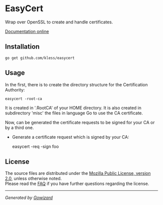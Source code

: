 EasyCert
========
Wrap over OpenSSL to create and handle certificates.

[Documentation online](http://godoc.org/github.com/kless/easycert)

## Installation

	go get github.com/kless/easycert

## Usage

In the first, there is to create the directory structure for the Certification
Authority:

	easycert -root-ca

It is created in '.RootCA' of your HOME directory. It is also created in
subdirectory 'misc' the files in language Go to use the CA certificate.

Now, can be generated the certificate requests to be signed for your CA or by
a third one.

- Generate a certificate request which is signed by your CA:

	easycert -req -sign foo

## License

The source files are distributed under the [Mozilla Public License, version 2.0](http://mozilla.org/MPL/2.0/),
unless otherwise noted.  
Please read the [FAQ](http://www.mozilla.org/MPL/2.0/FAQ.html)
if you have further questions regarding the license.

* * *
*Generated by [Gowizard](https://github.com/kless/wizard)*
